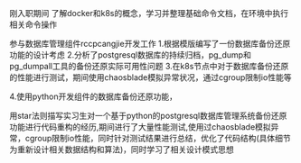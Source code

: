 刚入职期间
了解docker和k8s的概念，学习并整理基础命令文档，在环境中执行相关命令操作

参与数据库管理组件rccpcangjie开发工作
1.根据模版编写了一份数据库备份还原功能的设计考虑
2.分析了postgresql数据库的持续归档，pg_dump和 pg_dumpall工具的备份还原实际可用性问题
3.在k8s节点中对于数据库备份还原的性能进行测试，期间使用chaosblade模拟异常状况，通过cgroup限制io性能等


4.使用python开发组件的数据库备份还原功能，

用star法则描写实习生对一个基于python的postgresql数据库管理系统备份还原功能进行代码重构的经历,期间进行了大量性能测试,使用过chaosblade模拟异常，cgroup限制io性能，同时针对测试结果进行总结，优化了代码结构(具体细节为重新设计相关数据结构和算法)，同时学习了相关设计模式思想
